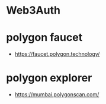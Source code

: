 # Web3Auth 

# polygon faucet

- https://faucet.polygon.technology/

# polygon explorer

- https://mumbai.polygonscan.com/


